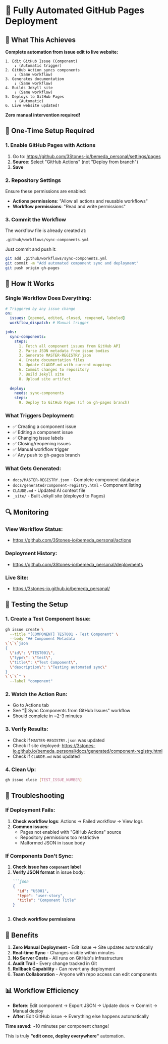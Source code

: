 # 🚀 Fully Automated GitHub Pages Deployment

## 🎯 What This Achieves

**Complete automation from issue edit to live website:**

```
1. Edit GitHub Issue (Component) 
    ↓ (Automatic trigger)
2. GitHub Action syncs components
    ↓ (Same workflow)
3. Generates documentation 
    ↓ (Same workflow)
4. Builds Jekyll site
    ↓ (Same workflow)  
5. Deploys to GitHub Pages
    ↓ (Automatic)
6. Live website updated!
```

**Zero manual intervention required!**

## 🔧 One-Time Setup Required

### **1. Enable GitHub Pages with Actions**

1. Go to: https://github.com/3Stones-io/bemeda_personal/settings/pages
2. **Source**: Select "GitHub Actions" (not "Deploy from branch")
3. **Save**

### **2. Repository Settings**

Ensure these permissions are enabled:
- **Actions permissions**: "Allow all actions and reusable workflows"
- **Workflow permissions**: "Read and write permissions"

### **3. Commit the Workflow**

The workflow file is already created at:
```
.github/workflows/sync-components.yml
```

Just commit and push it:
```bash
git add .github/workflows/sync-components.yml
git commit -m "Add automated component sync and deployment"
git push origin gh-pages
```

## 🎉 How It Works

### **Single Workflow Does Everything:**

```yaml
# Triggered by any issue change
on:
  issues: [opened, edited, closed, reopened, labeled]
  workflow_dispatch: # Manual trigger

jobs:
  sync-components:
    steps:
      1. Fetch all component issues from GitHub API
      2. Parse JSON metadata from issue bodies  
      3. Generate MASTER-REGISTRY.json
      4. Create documentation files
      5. Update CLAUDE.md with current mappings
      6. Commit changes to repository
      7. Build Jekyll site
      8. Upload site artifact
      
  deploy:
    needs: sync-components
    steps:
      9. Deploy to GitHub Pages (if on gh-pages branch)
```

### **What Triggers Deployment:**

- ✅ Creating a component issue
- ✅ Editing a component issue  
- ✅ Changing issue labels
- ✅ Closing/reopening issues
- ✅ Manual workflow trigger
- ✅ Any push to gh-pages branch

### **What Gets Generated:**

- `docs/MASTER-REGISTRY.json` - Complete component database
- `docs/generated/component-registry.html` - Component listing
- `CLAUDE.md` - Updated AI context file
- `_site/` - Built Jekyll site (deployed to Pages)

## 🔍 Monitoring

### **View Workflow Status:**
- https://github.com/3Stones-io/bemeda_personal/actions

### **Deployment History:**
- https://github.com/3Stones-io/bemeda_personal/deployments

### **Live Site:**
- https://3stones-io.github.io/bemeda_personal/

## 🧪 Testing the Setup

### **1. Create a Test Component Issue:**
```bash
gh issue create \
  --title "[COMPONENT] TEST001 - Test Component" \
  --body "## Component Metadata
\`\`\`json
{
  \"id\": \"TEST001\",
  \"type\": \"test\",
  \"title\": \"Test Component\",
  \"description\": \"Testing automated sync\"
}
\`\`\`" \
  --label "component"
```

### **2. Watch the Action Run:**
- Go to Actions tab
- See "🔄 Sync Components from GitHub Issues" workflow
- Should complete in ~2-3 minutes

### **3. Verify Results:**
- Check if `MASTER-REGISTRY.json` was updated
- Check if site deployed: https://3stones-io.github.io/bemeda_personal/docs/generated/component-registry.html
- Check if `CLAUDE.md` was updated

### **4. Clean Up:**
```bash
gh issue close [TEST_ISSUE_NUMBER]
```

## 🚨 Troubleshooting

### **If Deployment Fails:**

1. **Check workflow logs**: Actions → Failed workflow → View logs
2. **Common issues**:
   - Pages not enabled with "GitHub Actions" source
   - Repository permissions too restrictive
   - Malformed JSON in issue body

### **If Components Don't Sync:**

1. **Check issue has `component` label**
2. **Verify JSON format** in issue body:
   ```markdown
   ```json
   {
     "id": "US001",
     "type": "user-story",
     "title": "Component Title"
   }
   ```
   ```
3. **Check workflow permissions**

## 🎯 Benefits

1. **Zero Manual Deployment** - Edit issue → Site updates automatically
2. **Real-time Sync** - Changes visible within minutes
3. **No Server Costs** - All runs on GitHub's infrastructure
4. **Audit Trail** - Every change tracked in Git
5. **Rollback Capability** - Can revert any deployment
6. **Team Collaboration** - Anyone with repo access can edit components

## 📊 Workflow Efficiency

- **Before**: Edit component → Export JSON → Update docs → Commit → Manual deploy
- **After**: Edit GitHub issue → Everything else happens automatically

**Time saved**: ~10 minutes per component change!

This is truly **"edit once, deploy everywhere"** automation.